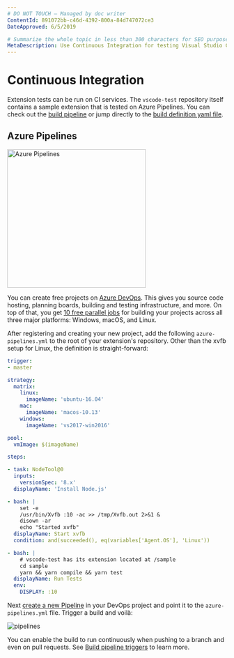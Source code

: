 ```yaml
---
# DO NOT TOUCH — Managed by doc writer
ContentId: 891072bb-c46d-4392-800a-84d747072ce3
DateApproved: 6/5/2019

# Summarize the whole topic in less than 300 characters for SEO purpose
MetaDescription: Use Continuous Integration for testing Visual Studio Code extensions (plug-ins).
---
```


# Continuous Integration

Extension tests can be run on CI services. The `vscode-test` repository itself contains a sample extension that is tested on Azure Pipelines. You can check out the [build pipeline](https://dev.azure.com/vscode/VSCode/_build?definitionId=14) or jump directly to the [build definition yaml file](https://github.com/microsoft/vscode-test/blob/master/sample/azure-pipelines.yml).

## Azure Pipelines

<a href="https://azure.microsoft.com/services/devops/"><img alt="Azure Pipelines" src="/assets/api/working-with-extensions/continuous-integration/pipelines-logo.png" width="318" /></a>

You can create free projects on [Azure DevOps](https://azure.microsoft.com/services/devops/). This gives you source code hosting, planning boards, building and testing infrastructure, and more. On top of that, you get [10 free parallel jobs](https://azure.microsoft.com/services/devops/pipelines/) for building your projects across all three major platforms: Windows, macOS, and Linux.

After registering and creating your new project, add the following `azure-pipelines.yml` to the root of your extension's repository. Other than the xvfb setup for Linux, the definition is straight-forward:

```yaml
trigger:
- master

strategy:
  matrix:
    linux:
      imageName: 'ubuntu-16.04'
    mac:
      imageName: 'macos-10.13'
    windows:
      imageName: 'vs2017-win2016'

pool:
  vmImage: $(imageName)

steps:

- task: NodeTool@0
  inputs:
    versionSpec: '8.x'
  displayName: 'Install Node.js'

- bash: |
    set -e
    /usr/bin/Xvfb :10 -ac >> /tmp/Xvfb.out 2>&1 &
    disown -ar
    echo "Started xvfb"
  displayName: Start xvfb
  condition: and(succeeded(), eq(variables['Agent.OS'], 'Linux'))

- bash: |
    # vscode-test has its extension located at /sample
    cd sample
    yarn && yarn compile && yarn test
  displayName: Run Tests
  env:
    DISPLAY: :10
```

Next [create a new Pipeline](https://docs.microsoft.com/azure/devops/pipelines/get-started-yaml?view=vsts#get-your-first-build) in your DevOps project and point it to the `azure-pipelines.yml` file. Trigger a build and voilà:

![pipelines](images/continuous-integration/pipelines.png)

You can enable the build to run continuously when pushing to a branch and even on pull requests. See [Build pipeline triggers](https://docs.microsoft.com/azure/devops/pipelines/build/triggers) to learn more.